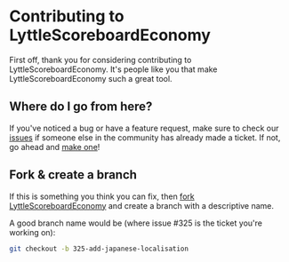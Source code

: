 # Contributing to LyttleScoreboardEconomy

First off, thank you for considering contributing to LyttleScoreboardEconomy. It's people like you that make LyttleScoreboardEconomy such a great tool.

## Where do I go from here?

If you've noticed a bug or have a feature request, make sure to check our [issues](https://github.com/Lyttle-Development/LyttleTokens/issues) if someone else in the community has already made a ticket. If not, go ahead and [make one](https://github.com/Lyttle-Development/LyttleTokens/issues/new)!

## Fork & create a branch

If this is something you think you can fix, then [fork LyttleScoreboardEconomy](https://help.github.com/articles/fork-a-repo) and create a branch with a descriptive name.

A good branch name would be (where issue #325 is the ticket you're working on):

```bash
git checkout -b 325-add-japanese-localisation